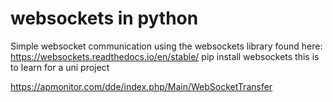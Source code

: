 # websockets in python
 
Simple websocket communication using the websockets library found here: https://websockets.readthedocs.io/en/stable/
pip install websockets
this is to learn for a uni project

https://apmonitor.com/dde/index.php/Main/WebSocketTransfer

